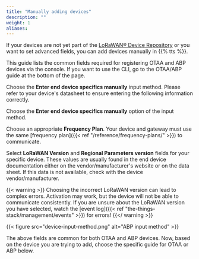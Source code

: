 ```yaml
---
title: "Manually adding devices"
description: ""
weight: 1
aliases:
---
```


If your devices are not yet part of the [LoRaWAN® Device Repository](https://github.com/TheThingsNetwork/lorawan-devices/) or you want to set advanced fields, you can add devices manually in {{% tts %}}.

<!--more-->

This guide lists the common fields required for registering OTAA and ABP devices via the console. If you want to use the CLI, go to the OTAA/ABP guide at the bottom of the page.

Choose the **Enter end device specifics manually** input method. Please refer to your device's datasheet to ensure entering the following information correctly.

Choose the **Enter end device specifics manually** option of the input method.

Choose an appropriate **Frequency Plan**. Your device and gateway must use the same [frequency plan]({{< ref "/reference/frequency-plans/" >}}) to communicate.

Select **LoRaWAN Version** and **Regional Parameters version** fields for your specific device.
These values are usually found in the end device documentation either on the vendor/manufacturer's website or on the data sheet. If this data is not available, check with the device vendor/manufacturer.

{{< warning >}}
Choosing the incorrect LoRaWAN version can lead to complex errors. Activation may work, but the device will not be able to communicate consistently. If you are unsure about the LoRaWAN version you have selected, watch the [event log]({{< ref "the-things-stack/management/events" >}}) for errors!
{{</ warning >}}

{{< figure src="device-input-method.png" alt="ABP input method" >}}

The above fields are common for both OTAA and ABP devices. Now, based on the device you are trying to add, choose the specific guide for OTAA or ABP below.
